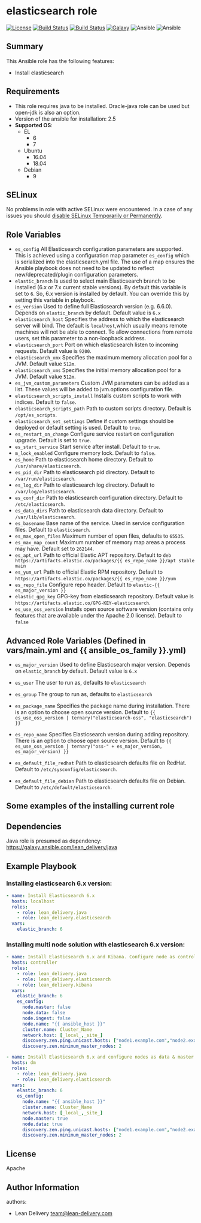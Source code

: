 elasticsearch role
=========
[![License](https://img.shields.io/badge/license-Apache-green.svg?style=flat)](https://raw.githubusercontent.com/lean-delivery/ansible-role-elasticsearch/master/LICENSE)
[![Build Status](https://travis-ci.org/lean-delivery/ansible-role-elasticsearch.svg?branch=master)](https://travis-ci.org/lean-delivery/ansible-role-elasticsearch)
[![Build Status](https://gitlab.com/lean-delivery/ansible-role-elasticsearch/badges/master/build.svg)](https://gitlab.com/lean-delivery/ansible-role-elasticsearch)
[![Galaxy](https://img.shields.io/badge/galaxy-lean__delivery.elasticsearch-blue.svg)](https://galaxy.ansible.com/lean_delivery/elasticsearch)
![Ansible](https://img.shields.io/ansible/role/d/30177.svg)
![Ansible](https://img.shields.io/badge/dynamic/json.svg?label=min_ansible_version&url=https%3A%2F%2Fgalaxy.ansible.com%2Fapi%2Fv1%2Froles%2F30177%2F&query=$.min_ansible_version)

## Summary

This Ansible role has the following features:

 - Install elasticsearch

Requirements
------------

 - This role requires java to be installed. Oracle-java role can be used but open-jdk is also an option.
 - Version of the ansible for installation: 2.5
 - **Supported OS**:  
   - EL
     - 6
     - 7
   - Ubuntu
     - 16.04
     - 18.04
   - Debian
     - 9

SELinux
------------

No problems in role with active SELinux were encountered. In a case of any issues you should [disable SELinux Temporarily or Permanently](https://www.tecmint.com/disable-selinux-temporarily-permanently-in-centos-rhel-fedora/).

## Role Variables

- `es_config`
All Elasticsearch configuration parameters are supported. This is achieved using a configuration map parameter `es_config` which is serialized into the elasticsearch.yml file.
The use of a map ensures the Ansible playbook does not need to be updated to reflect new/deprecated/plugin configuration parameters.
- `elastic_branch`
Is used to select main Elasticsearch branch to be installed (6.x or 7.x current stable versions). By default this variable is set to `6`. So, 6.x version is installed by default. You can override this by setting this variable in playbook.
- `es_version`
Used to define full Elasticsearch version (e.g. 6.6.0). Depends on `elastic_branch` by default. Default value is `6.x`
- `elasticsearch_host`
Specifies the address to which the elasticsearch server will bind. The default is `localhost`,which usually means remote machines will not be able to connect. To allow connections from remote users, set this parameter to a non-loopback address.
- `elasticsearch_port`
Port on which elasticsearch listen to incoming requests. Default value is `9200`.
- `elasticsearch_xmx`
Specifies the maximum memory allocation pool for a JVM. Default value `512m`.
- `elasticsearch_xms`
Specifies the initial memory allocation pool for a JVM. Default value `512m`.
- `es_jvm_custom_parameters`
Custom JVM parameters can be added as a list. These values will be added to jvm.options configuration file.
- `elasticsearch_scripts_install`
Installs custom scripts to work with indices. Default to `false`.
- `elasticsearch_scripts_path`
Path to custom scripts directory. Default is `/opt/es_scripts`.
- `elasticsearch_set_settings`
Define if custom settings should be deployed or default setting is used. Default to `true`.
- `es_restart_on_change`
Configure service restart on configuration upgrade. Default is set to `true`.
- `es_start_service`
Start service after install. Default to `true`.
- `m_lock_enabled`
Configure memory lock. Default to `false`.
- `es_home`
Path to elasticsearch home directory. Default to `/usr/share/elasticsearch`.
- `es_pid_dir`
Path to elasticsearch pid directory. Default to `/var/run/elasticsearch`.
- `es_log_dir`
Path to elasticsearch log directory. Default to `/var/log/elasticsearch`.
- `es_conf_dir`
Path to elasticsearch configuration directory. Default to `/etc/elasticsearch`.
- `es_data_dirs`
Path to elasticsearch data directory. Default to `/var/lib/elasticsearch`.
- `es_basename`
Base name of the service. Used in service configuration files. Default to `elasticsearch`.
- `es_max_open_files`
Maximum number of open files, defaults to `65535`.
- `es_max_map_count`
Maximum number of memory map areas a process may have. Default set to `262144`.
- `es_apt_url`
Path to official Elastic APT repository. Default to `deb https://artifacts.elastic.co/packages/{{ es_repo_name }}/apt stable main`
- `es_yum_url`
Path to official Elastic RPM repository. Default to `https://artifacts.elastic.co/packages/{{ es_repo_name }}/yum`
- `es_repo_file`
Configure repo header. Default to `elastic-{{ es_major_version }}`
- `elastic_gpg_key`
GPG-key from elasticsearch repository. Default value is `https://artifacts.elastic.co/GPG-KEY-elasticsearch`.
- `es_use_oss_version`
Installs open source software version (contains only features that are available under the Apache 2.0 license). Default to `false`

## Advanced Role Variables (Defined in vars/main.yml and {{ ansible_os_family }}.yml)

- `es_major_version`
Used to define Elasticsearch major version. Depends on `elastic_branch` by default. Default value is `6.x`
- `es_user`
The user to run as, defaults to `elasticsearch`
- `es_group`
The group to run as, defaults to `elasticsearch`
- `es_package_name`
Specifies the package name during installation. There is an option to choose open source version. Default to `{{ es_use_oss_version | ternary("elasticsearch-oss", "elasticsearch") }}`
- `es_repo_name`
Specifies Elasticsearch version during adding repository. There is an option to choose open source version. Default to `{{ es_use_oss_version | ternary("oss-" + es_major_version, es_major_version) }}`

- `es_default_file_redhat`
Path to elasticsearch defaults file on RedHat. Default to `/etc/sysconfig/elasticsearch`.
- `es_default_file_debian`
Path to elasticsearch defaults file on Debian. Default to `/etc/default/elasticsearch`.

## Some examples of the installing current role

Dependencies
------------

Java role is presumed as dependency:
https://galaxy.ansible.com/lean_delivery/java

Example Playbook
----------------

### Installing elasticsearch 6.x version:
```yaml
- name: Install Elasticsearch 6.x
  hosts: localhost
  roles:
    - role: lean_delivery.java
    - role: lean_delivery.elasticsearch
  vars:
    elastic_branch: 6
```

### Installing multi node solution with elasticsearch 6.x version:
```yaml
- name: Install Elasticsearch 6.x and Kibana. Configure node as controller
  hosts: controller
  roles:
    - role: lean_delivery.java
    - role: lean_delivery.elasticsearch
    - role: lean_delivery.kibana
  vars:
    elastic_branch: 6
    es_config:
      node.master: false
      node.data: false
      node.ingest: false
      node.name: "{{ ansible_host }}"
      cluster.name: Cluster_Name
      network.host: [_local_,_site_]
      discovery.zen.ping.unicast.hosts: ["node1.example.com","node2.example.com","node3.example.com"]
      discovery.zen.minimum_master_nodes: 2

- name: Install Elasticsearch 6.x and configure nodes as data & master
  hosts: dm
  roles:
    - role: lean_delivery.java
    - role: lean_delivery.elasticsearch
  vars:
    elastic_branch: 6
    es_config:
      node.name: "{{ ansible_host }}"
      cluster.name: Cluster_Name
      network.host: [_local_,_site_]
      node.master: true
      node.data: true
      discovery.zen.ping.unicast.hosts: ["node1.example.com","node2.example.com","node3.example.com"]
      discovery.zen.minimum_master_nodes: 2
```

License
-------

Apache

Author Information
------------------

authors:
  - Lean Delivery <team@lean-delivery.com>
